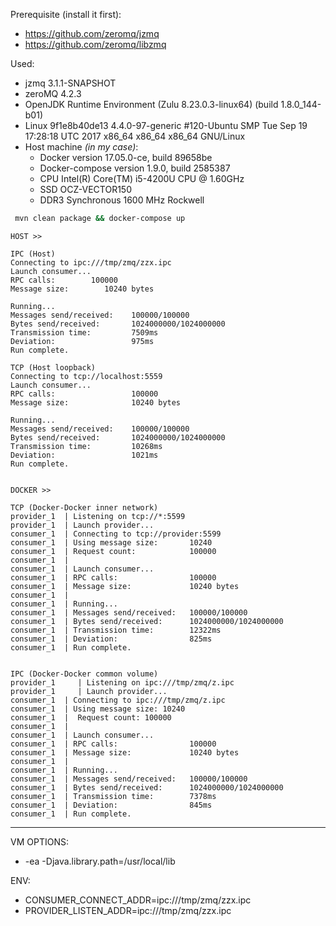 Prerequisite (install it first):
* https://github.com/zeromq/jzmq
* https://github.com/zeromq/libzmq

Used: 
* jzmq 3.1.1-SNAPSHOT
* zeroMQ 4.2.3
* OpenJDK Runtime Environment (Zulu 8.23.0.3-linux64) (build 1.8.0_144-b01)
* Linux 9f1e8b40de13 4.4.0-97-generic #120-Ubuntu SMP Tue Sep 19 17:28:18 UTC 2017 x86_64 x86_64 x86_64 GNU/Linux
* Host machine _(in my case)_:
    * Docker version 17.05.0-ce, build 89658be
    * Docker-compose version 1.9.0, build 2585387
    * CPU Intel(R) Core(TM) i5-4200U CPU @ 1.60GHz
    * SSD OCZ-VECTOR150
    * DDR3 Synchronous 1600 MHz Rockwell

```bash
 mvn clean package && docker-compose up
```
```
HOST >>

IPC (Host)
Connecting to ipc:///tmp/zmq/zzx.ipc
Launch consumer...
RPC calls:        100000
Message size:        10240 bytes

Running...
Messages send/received:    100000/100000
Bytes send/received:       1024000000/1024000000
Transmission time:         7509ms
Deviation:                 975ms
Run complete.

TCP (Host loopback)
Connecting to tcp://localhost:5559
Launch consumer...
RPC calls:                 100000
Message size:              10240 bytes

Running...
Messages send/received:    100000/100000
Bytes send/received:       1024000000/1024000000
Transmission time:         10268ms
Deviation:                 1021ms
Run complete.


DOCKER >>

TCP (Docker-Docker inner network)
provider_1  | Listening on tcp://*:5599
provider_1  | Launch provider...
consumer_1  | Connecting to tcp://provider:5599
consumer_1  | Using message size:       10240
consumer_1  | Request count:            100000
consumer_1  |
consumer_1  | Launch consumer...
consumer_1  | RPC calls:                100000
consumer_1  | Message size:             10240 bytes
consumer_1  |
consumer_1  | Running...
consumer_1  | Messages send/received:   100000/100000
consumer_1  | Bytes send/received:      1024000000/1024000000
consumer_1  | Transmission time:        12322ms
consumer_1  | Deviation:                825ms
consumer_1  | Run complete.


IPC (Docker-Docker common volume)
provider_1     | Listening on ipc:///tmp/zmq/z.ipc
provider_1     | Launch provider...
consumer_1  | Connecting to ipc:///tmp/zmq/z.ipc
consumer_1  | Using message size: 10240
consumer_1  |  Request count: 100000
consumer_1  |
consumer_1  | Launch consumer...
consumer_1  | RPC calls:                100000
consumer_1  | Message size:             10240 bytes
consumer_1  |
consumer_1  | Running...
consumer_1  | Messages send/received:   100000/100000
consumer_1  | Bytes send/received:      1024000000/1024000000
consumer_1  | Transmission time:        7378ms
consumer_1  | Deviation:                845ms
consumer_1  | Run complete.
```
--------------
VM OPTIONS:
 * -ea -Djava.library.path=/usr/local/lib

ENV: 
* CONSUMER_CONNECT_ADDR=ipc:///tmp/zmq/zzx.ipc 
* PROVIDER_LISTEN_ADDR=ipc:///tmp/zmq/zzx.ipc
